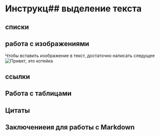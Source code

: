 # Инструкц## выделение текста

## списки

## работа с изображениями
Чтобы вставить изображение в текст, достаточно написать следущее
![Привет, это котейка](kot.jpg)

## ссылки

## Работа с таблицами

## Цитаты

## Заключениеия для работы с Markdown
